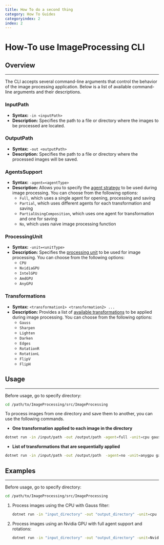 ```yaml
---
title: How To do a second thing
category: How To Guides
categoryindex: 2
index: 2
---
```


# How-To use ImageProcessing CLI

## Overview

---

The CLI accepts several command-line arguments that control the behavior of the image processing application. 
Below is a list of available command-line arguments and their descriptions.

### InputPath

* **Syntax:** `-in <inputPath>`
* **Description:** Specifies the path to a file or directory where the images to be processed are located.

### OutputPath

* **Syntax:** `-out <outputPath>`
* **Description:** Specifies the path to a file or directory where the processed images will be saved.

### AgentsSupport

* **Syntax:** `-agent=<agentType>`
* **Description:** Allows you to specify the [agent strategy](https://polinasavelyeva.github.io/ImageProcessing/reference/process-agentssupport.html) to be used during image processing.  You can choose from the following options:
  * ``Full``, which uses a single agent for opening, processing and saving
  * ``Partial``, which uses different agents for each transformation and saving
  * ``PartialUsingComposition``, which uses one agent for transformation and one for saving
  * ``No``, which uses naive image processing function

### ProcessingUnit

* **Syntax:** `-unit=<unitType>`
* **Description:** Specifies the [processing unit](https://polinasavelyeva.github.io/ImageProcessing/reference/process-processingunits.html) to be used for image processing. You can choose from the following options:
  * ``CPU``
  * ``NvidiaGPU``
  * ``IntelGPU``
  * ``AmdGPU``
  * ``AnyGPU``

### Transformations

- **Syntax:** `<transformation1> <transformation2> ...`
- **Description:** Provides a list of [available transformations](https://polinasavelyeva.github.io/ImageProcessing/reference/process-transformations.html) to be applied during image processing. You can choose from the following options:
  * ``Gauss``
  * ``Sharpen``
  * ``Lighten``
  * ``Darken``
  * ``Edges``
  * ``RotationR``
  * ``RotationL``
  * ``FlipV``
  * ``FlipH``

## Usage

---

Before usage, go to specify directory:

```sh
cd /path/to/ImageProcessing/src/ImageProcessing
```

To process images from one directory and save them to another, you can use the following commands.

* **Оne transformation applied to each image in the directory**

```sh
dotnet run -in /input/path -out /output/path -agent=full -unit=cpu gauss
```

* **List of transformations that are sequentially applied**

```sh
dotnet run -in /input/path -out /output/path  -agent=no -unit=anygpu gauss sharpen
```

## Examples

---

Before usage, go to specify directory:

```sh
cd /path/to/ImageProcessing/src/ImageProcessing
```

1. Process images using the CPU with Gauss filter:
   ```sh
   dotnet run -in "input_directory" -out "output_directory" -unit=cpu gauss
   ```

2. Process images using an Nvidia GPU with full agent support and rotations:
   ```sh
   dotnet run -in "input_directory" -out "output_directory" -unit=NvidiaGPU -agent=Full -rotationl -rotationr
   ```
   
